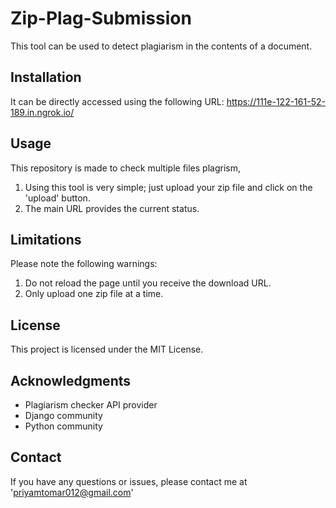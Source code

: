 # Zip-Plag-Submission

This tool can be used to detect plagiarism in the contents of a document.

## Installation
It can be directly accessed using the following URL: https://111e-122-161-52-189.in.ngrok.io/

## Usage

This repository is made to check multiple files plagrism,
1. Using this tool is very simple; just upload your zip file and click on the 'upload' button.
2. The main URL provides the current status.


## Limitations

Please note the following warnings:

1. Do not reload the page until you receive the download URL.
2. Only upload one zip file at a time.

## License

This project is licensed under the MIT License.

## Acknowledgments

- Plagiarism checker API provider
- Django community
- Python community

## Contact

If you have any questions or issues, please contact me at 'priyamtomar012@gmail.com'